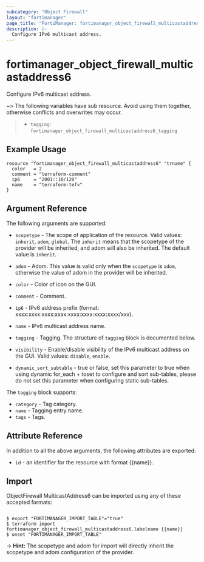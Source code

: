```yaml
---
subcategory: "Object Firewall"
layout: "fortimanager"
page_title: "FortiManager: fortimanager_object_firewall_multicastaddress6"
description: |-
  Configure IPv6 multicast address.
---
```


# fortimanager_object_firewall_multicastaddress6
Configure IPv6 multicast address.

~> The following variables have sub resource. Avoid using them together, otherwise conflicts and overwrites may occur.
>- `tagging`: `fortimanager_object_firewall_multicastaddress6_tagging`



## Example Usage

```hcl
resource "fortimanager_object_firewall_multicastaddress6" "trname" {
  color   = 2
  comment = "terraform-comment"
  ip6     = "2001::10/128"
  name    = "terraform-tefv"
}
```

## Argument Reference


The following arguments are supported:

* `scopetype` - The scope of application of the resource. Valid values: `inherit`, `adom`, `global`. The `inherit` means that the scopetype of the provider will be inherited, and adom will also be inherited. The default value is `inherit`.
* `adom` - Adom. This value is valid only when the `scopetype` is `adom`, otherwise the value of adom in the provider will be inherited.

* `color` - Color of icon on the GUI.
* `comment` - Comment.
* `ip6` - IPv6 address prefix (format: xxxx:xxxx:xxxx:xxxx:xxxx:xxxx:xxxx:xxxx/xxx).
* `name` - IPv6 multicast address name.
* `tagging` - Tagging. The structure of `tagging` block is documented below.
* `visibility` - Enable/disable visibility of the IPv6 multicast address on the GUI. Valid values: `disable`, `enable`.

* `dynamic_sort_subtable` - true or false, set this parameter to true when using dynamic for_each + toset to configure and sort sub-tables, please do not set this parameter when configuring static sub-tables.

The `tagging` block supports:

* `category` - Tag category.
* `name` - Tagging entry name.
* `tags` - Tags.


## Attribute Reference

In addition to all the above arguments, the following attributes are exported:
* `id` - an identifier for the resource with format {{name}}.

## Import

ObjectFirewall MulticastAddress6 can be imported using any of these accepted formats:
```

$ export "FORTIMANAGER_IMPORT_TABLE"="true"
$ terraform import fortimanager_object_firewall_multicastaddress6.labelname {{name}}
$ unset "FORTIMANAGER_IMPORT_TABLE"
```
-> **Hint:** The scopetype and adom for import will directly inherit the scopetype and adom configuration of the provider.
